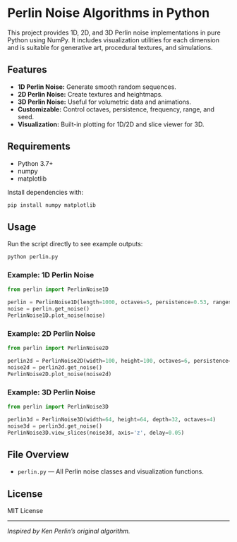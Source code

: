 
# Perlin Noise Algorithms in Python

This project provides 1D, 2D, and 3D Perlin noise implementations in pure Python using NumPy. It includes visualization utilities for each dimension and is suitable for generative art, procedural textures, and simulations.

## Features

- **1D Perlin Noise:** Generate smooth random sequences.
- **2D Perlin Noise:** Create textures and heightmaps.
- **3D Perlin Noise:** Useful for volumetric data and animations.
- **Customizable:** Control octaves, persistence, frequency, range, and seed.
- **Visualization:** Built-in plotting for 1D/2D and slice viewer for 3D.

## Requirements

- Python 3.7+
- numpy
- matplotlib

Install dependencies with:
```sh
pip install numpy matplotlib
```

## Usage

Run the script directly to see example outputs:
```sh
python perlin.py
```

### Example: 1D Perlin Noise

```python
from perlin import PerlinNoise1D

perlin = PerlinNoise1D(length=1000, octaves=5, persistence=0.53, ranges=[0, 5], seed=127.1)
noise = perlin.get_noise()
PerlinNoise1D.plot_noise(noise)
```

### Example: 2D Perlin Noise

```python
from perlin import PerlinNoise2D

perlin2d = PerlinNoise2D(width=100, height=100, octaves=6, persistence=0.5, ranges=[-1, 1])
noise2d = perlin2d.get_noise()
PerlinNoise2D.plot_noise(noise2d)
```

### Example: 3D Perlin Noise

```python
from perlin import PerlinNoise3D

perlin3d = PerlinNoise3D(width=64, height=64, depth=32, octaves=4)
noise3d = perlin3d.get_noise()
PerlinNoise3D.view_slices(noise3d, axis='z', delay=0.05)
```

## File Overview

- `perlin.py` — All Perlin noise classes and visualization functions.

## License

MIT License

---

*Inspired by Ken Perlin’s original algorithm.*
